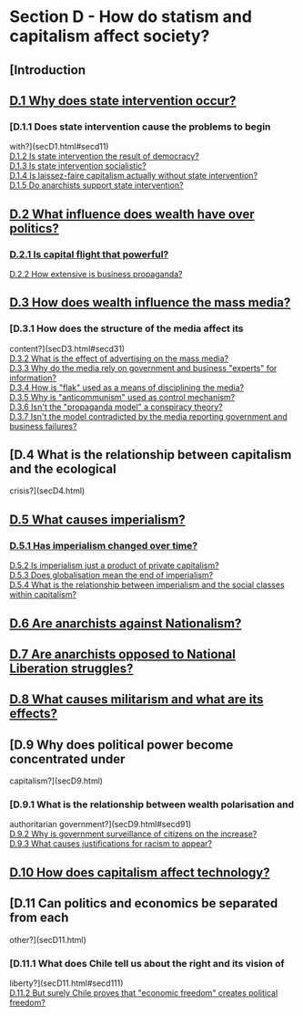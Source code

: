 # Section D - How do statism and capitalism affect society?

## [Introduction

## [D.1 Why does state intervention occur?](secD1.html)

###  [D.1.1 Does state intervention cause the problems to begin
with?](secD1.html#secd11)  
[D.1.2 Is state intervention the result of democracy?](secD1.html#secd12)  
[D.1.3 Is state intervention socialistic?](secD1.html#secd13)  
[D.1.4 Is laissez-faire capitalism actually without state
intervention?](secD1.html#secd14)  
[D.1.5 Do anarchists support state intervention?](secD1.html#secd15)

## [D.2 What influence does wealth have over politics?](secD2.html)

###  [D.2.1 Is capital flight that powerful?](secD2.html#secd21)  
[D.2.2 How extensive is business propaganda?](secD2.html#secd22)

## [D.3 How does wealth influence the mass media?](secD3.html)

###  [D.3.1 How does the structure of the media affect its
content?](secD3.html#secd31)  
[D.3.2 What is the effect of advertising on the mass
media?](secD3.html#secd32)  
[D.3.3 Why do the media rely on government and business "experts" for
information?](secD3.html#secd33)  
[D.3.4 How is "flak" used as a means of disciplining the
media?](secD3.html#secd34)  
[D.3.5 Why is "anticommunism" used as control mechanism?](secD3.html#secd35)  
[D.3.6 Isn't the "propaganda model" a conspiracy theory?](secD3.html#secd36)  
[D.3.7 Isn't the model contradicted by the media reporting government and
business failures?](secD3.html#secd37)

## [D.4 What is the relationship between capitalism and the ecological
crisis?](secD4.html)

## [D.5 What causes imperialism?](secD5.html)

###  [D.5.1 Has imperialism changed over time?](secD5.html#secd51)  
[D.5.2 Is imperialism just a product of private
capitalism?](secD5.html#secd52)  
[D.5.3 Does globalisation mean the end of imperialism?](secD5.html#secd53)  
[ D.5.4 What is the relationship between imperialism and the social classes
within capitalism?](secD5.html#secd54)

## [D.6 Are anarchists against Nationalism?](secD6.html)

## [D.7 Are anarchists opposed to National Liberation struggles?](secD7.html)

## [D.8 What causes militarism and what are its effects?](secD8.html)

## [D.9 Why does political power become concentrated under
capitalism?](secD9.html)

###  [D.9.1 What is the relationship between wealth polarisation and
authoritarian government?](secD9.html#secd91)  
[D.9.2 Why is government surveillance of citizens on the
increase?](secD9.html#secd92)  
[D.9.3 What causes justifications for racism to appear?](secD9.html#secd93)

## [D.10 How does capitalism affect technology?](secD10.html)

## [D.11 Can politics and economics be separated from each
other?](secD11.html)

###  [D.11.1 What does Chile tell us about the right and its vision of
liberty?](secD11.html#secd111)  
[D.11.2 But surely Chile proves that "economic freedom" creates political
freedom?](secD11.html#secd112)

